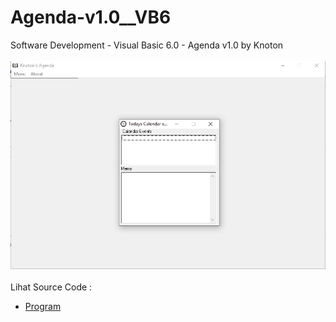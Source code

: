 # Agenda-v1.0__VB6
Software Development - Visual Basic 6.0 - Agenda v1.0 by Knoton<br><br>
<img src="https://github.com/RizkyKhapidsyah/Agenda-v1.0__VB6/blob/main/result/001.PNG"><br><br>
Lihat Source Code : <br>
- <a href="https://github.com/RizkyKhapidsyah/Agenda-v1.0__VB6">Program</a>
